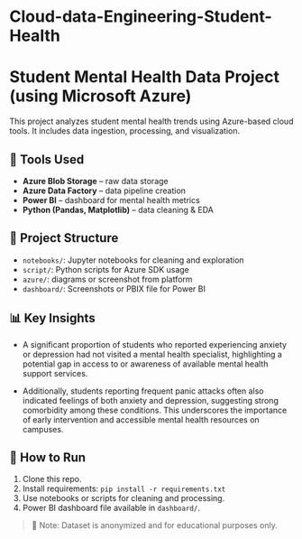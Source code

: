 # Cloud-data-Engineering-Student-Health
# Student Mental Health Data Project (using Microsoft Azure)

This project analyzes student mental health trends using Azure-based cloud tools. It includes data ingestion, processing, and visualization.

## 🔧 Tools Used

- **Azure Blob Storage** – raw data storage
- **Azure Data Factory** – data pipeline creation
- **Power BI** – dashboard for mental health metrics
- **Python (Pandas, Matplotlib)** – data cleaning & EDA

## 📁 Project Structure

- `notebooks/`: Jupyter notebooks for cleaning and exploration
- `script/`: Python scripts for Azure SDK usage
- `azure/`: diagrams or screenshot from platform
- `dashboard/`: Screenshots or PBIX file for Power BI

## 📊 Key Insights

- A significant proportion of students who reported experiencing anxiety or depression had not visited a mental health specialist, highlighting a potential gap in access to or awareness of available mental health support services.

- Additionally, students reporting frequent panic attacks often also indicated feelings of both anxiety and depression, suggesting strong comorbidity among these conditions. This underscores the importance of early intervention and accessible mental health resources on campuses.
  
## 🚀 How to Run

1. Clone this repo.
2. Install requirements: `pip install -r requirements.txt`
3. Use notebooks or scripts for cleaning and processing.
4. Power BI dashboard file available in `dashboard/`.

> 📌 Note: Dataset is anonymized and for educational purposes only.
